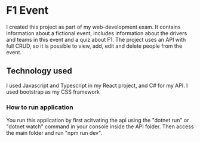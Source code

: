 # F1 Event

I created this project as part of my web-development exam. It contains information about a fictional event, includes information about the drivers and teams in this event and a quiz about F1.
The project uses an API with full CRUD, so it is possible to view, add, edit and delete people from the event.

## Technology used

I used Javascript and Typescript in my React project, and C# for my API. I used bootstrap as my CSS framework

### How to run application

You run this application by first acitvating the api using the "dotnet run" or "dotnet watch" command in your console inside the API folder. Then access the main folder and run "npm run dev".
